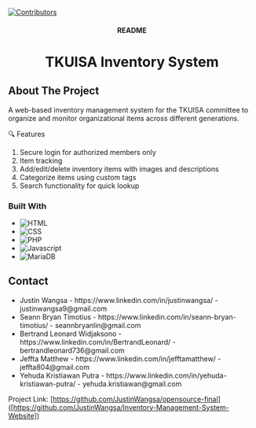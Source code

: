 <a id="readme-top"></a>

[![Contributors][contributors-shield]][contributors-url]

<!-- PROJECT LOGO -->
<div align="center">

  <h4 align="center">README</h4>

  <h1 align="center">
    TKUISA Inventory System
  </h1>
</div>

<!-- ABOUT THE PROJECT -->
## About The Project

A web-based inventory management system for the TKUISA committee to organize and monitor organizational items across different generations.

🔍 Features
1. Secure login for authorized members only
2. Item tracking
3. Add/edit/delete inventory items with images and descriptions
4. Categorize items using custom tags
5. Search functionality for quick lookup

### Built With

* ![HTML][html.js]
* ![CSS][css.js]
* ![PHP][php.js]
* ![Javascript][javascript.js]
* ![MariaDB][mariadb.js]

<!-- CONTACT -->
## Contact
<ul>
  <li>Justin Wangsa - https://www.linkedin.com/in/justinwangsa/ - justinwangsa9@gmail.com </li>
  <li>Seann Bryan Timotius - https://www.linkedin.com/in/seann-bryan-timotius/ - seannbryanlin@gmail.com </li>
  <li>Bertrand Leonard Widjaksono - https://www.linkedin.com/in/BertrandLeonard/ - bertrandleonard736@gmail.com</li>
  <li>Jeffta Matthew - https://www.linkedin.com/in/jefftamatthew/ - jeffta804@gmail.com</li>
  <li>Yehuda Kristiawan Putra - https://www.linkedin.com/in/yehuda-kristiawan-putra/ - yehuda.kristiawan@gmail.com</li>

</ul>

Project Link: [https://github.com/JustinWangsa/opensource-final]([https://github.com/JustinWangsa/Inventory-Management-System-Website])




[contributors-shield]: https://img.shields.io/github/contributors/JustinWangsa/opensource-final?style=for-the-badge
[contributors-url]: https://github.com/JustinWangsa/opensource-final/graphs/contributors

[product-screenshot]: images/screenshot.png

[php.js]: https://img.shields.io/badge/PHP-777BB4?logo=php&logoColor=white
[javascript.js]: https://shields.io/badge/JavaScript-F7DF1E?logo=JavaScript&logoColor=000&style=flat-square
[mariadb.js]: https://img.shields.io/badge/MariaDB-003545?style=for-the-badge&logo=mariadb&logoColor=white
[html.js]: https://shields.io/badge/HTML-f06529?logo=html5&logoColor=white&labelColor=f06529
[css.js]: https://img.shields.io/badge/CSS-1572B6?style=for-the-badge&logo=css&logoColor=white

